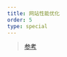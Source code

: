 ```yaml
---
title: 网站性能优化
order: 5
type: special
---
```


> [参考](http://taligarsiel.com/ClientSidePerformance.html)